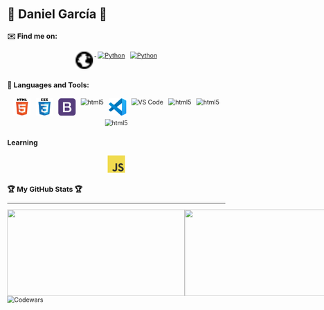 # :jigsaw: Daniel García :jigsaw: 




### ✉️ Find me on:


<p align="center">
 <a href="https://github.com/danieldaga/" target="_blank" rel="noopener noreferrer"> <img src="https://raw.githubusercontent.com/iconic/open-iconic/master/svg/globe.svg" alt="P" height="40" style="vertical-align:top; margin:4px"> </a>
 <a href="https://linkedin.com/" target="_blank" rel="noopener noreferrer"> <img src="https://brand.linkedin.com/content/dam/me/business/en-us/amp/brand-site/v2/bg/LI-Bug.svg.original.svg" alt="Python" height="40" style="vertical-align:top; margin:4px"></a>
 <a href="mailto:dagarodriguez93@gmail.com"> <img src="https://upload.wikimedia.org/wikipedia/commons/thumb/7/7e/Gmail_icon_%282020%29.svg/400px-Gmail_icon_%282020%29.svg.png" alt="Python" height="40" style="vertical-align:top; margin:4px"></a>
</p>

###  🧰 Languages and Tools:
<p align="center">
<img src="https://raw.githubusercontent.com/devicons/devicon/master/icons/html5/html5-original-wordmark.svg" alt="html5" height="40" style="vertical-align:top; margin:4px">
  <img src="https://raw.githubusercontent.com/devicons/devicon/master/icons/css3/css3-original-wordmark.svg" alt="css" height="40" style="vertical-align:top; margin:4px">
 <img src="https://raw.githubusercontent.com/github/explore/80688e429a7d4ef2fca1e82350fe8e3517d3494d/topics/bootstrap/bootstrap.png" alt="html5" height="40" style="vertical-align:top; margin:4px">
 <img src="https://camo.githubusercontent.com/d20181791a7d3716b202e8c3549c20cd5d435bb6bbb2556fbcf99f7841f48d5e/68747470733a2f2f63646e2d69636f6e732d706e672e666c617469636f6e2e636f6d2f3531322f353936382f353936383836362e706e67" alt="html5" height="40" style="vertical-align:top; margin:4px">
<img src="https://raw.githubusercontent.com/github/explore/80688e429a7d4ef2fca1e82350fe8e3517d3494d/topics/visual-studio-code/visual-studio-code.png" alt="VS Code" height="40" style="vertical-align:top; margin:4px">
<img src="https://www.adobe.com/content/dam/acom/one-console/icons_rebrand/ps_appicon.svg" alt="VS Code" height="40" style="vertical-align:top; margin:4px">
 <img src="https://www.adobe.com/content/dam/shared/images/product-icons/svg/illustrator.svg" alt="html5" height="40" style="vertical-align:top; margin:4px">
 <img src="https://cdn-icons-png.flaticon.com/512/518/518713.png" alt="html5" height="40" style="vertical-align:top; margin:4px">
 <img src="https://cdn.arduino.cc/header-footer/prod/assets/headerLogo-arduino.svg" alt="html5" height="40" width="40" style="vertical-align:top; margin:4px">
</p>

### Learning
<p align="center">
<img src="https://raw.githubusercontent.com/github/explore/80688e429a7d4ef2fca1e82350fe8e3517d3494d/topics/javascript/javascript.png" alt="Javascript" height="40" style="vertical-align:top; margin:4px">
</p>

### :trophy: My GitHub Stats :trophy:
<hr>

<div style="display: flex; flex-direction: row;">
 <img class="img" style="height:200px; width:410px" src="https://github-readme-stats.vercel.app/api?username=danieldaga&show_icons=true&theme=tokyonight" />
 <img class="img" style="height:200px; width:410px" src="https://github-readme-stats.vercel.app/api/top-langs/?username=danieldaga&theme=tokyonight&layout=compact" />
</div>

<img src="https://www.codewars.com/users/danieldaga/badges/large" alt="Codewars"/>
